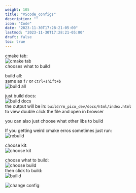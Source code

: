 ```yaml
---
weight: 105
title: "VScode_configs"
description: ""
icon: "Code"
date: "2023-11-30T17:28:21-05:00"
lastmod: "2023-11-30T17:28:21-05:00"
draft: false
toc: true
---
```



cmake tab:  
![cmake tab](pics/cmake_tab.png)  
chooses what to build

build all:  
same as `f7` or `ctrl+shift+b`  
![build all](pics/build_all.png)

just build docs:  
![build docs](pics/build_docs.png)  
the output will be in: `build/rm_pico_dev/docs/html/index.html`  
to view double click the file and open in browser

you can also just choose what other libs to build

If you getting weird cmake erros sometimes just run:  
![rebuild](pics/rebuild.png)

choose kit:  
![choose kit](pics/choose_kit.png)

choose what to build:  
![choose build](pics/choose_what_to_build.png)  
then click to build:  
![builld](pics/to_build.png)


![change config](../../pics/change_config.png)